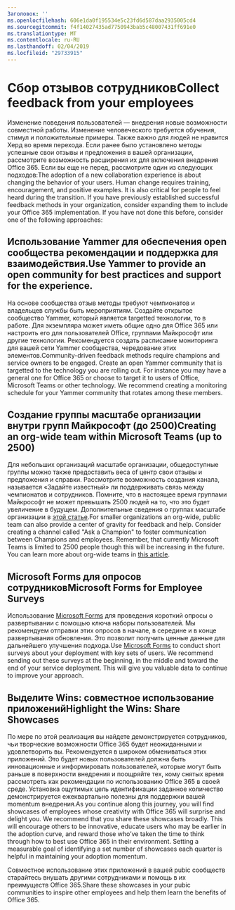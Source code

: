 ```yaml
---
Заголовок: ''
ms.openlocfilehash: 606e1da0f195534e5c23fd6d587daa2935005cd4
ms.sourcegitcommit: f4f14027435ad7750943bab5c48007431ff691e0
ms.translationtype: MT
ms.contentlocale: ru-RU
ms.lasthandoff: 02/04/2019
ms.locfileid: "29733915"
---
```

# <a name="collect-feedback-from-your-employees"></a><span data-ttu-id="68d7d-102">Сбор отзывов сотрудников</span><span class="sxs-lookup"><span data-stu-id="68d7d-102">Collect feedback from your employees</span></span>

<span data-ttu-id="68d7d-p101">Изменение поведения пользователей — внедрения новые возможности совместной работы. Изменение человеческого требуется обучения, стимул и положительные примеры. Также важно для людей не нравится Херд во время перехода. Если ранее было установлено методы успешные свои отзывы и предложения в вашей организации, рассмотрите возможность расширения их для включения внедрения Office 365. Если вы еще не перед, рассмотрите один из следующих подходов:</span><span class="sxs-lookup"><span data-stu-id="68d7d-p101">The adoption of a new collaboration experience is about changing the behavior of your users. Human change requires training, encouragement, and positive examples. It is also critical for people to feel heard during the transition. If you have previously established successful feedback methods in your organization, consider expanding them to include your Office 365 implementation. If you have not done this before, consider one of the following approaches:</span></span>

## <a name="use-yammer-to-provide-an-open-community-for-best-practices-and-support-for-the-experience"></a><span data-ttu-id="68d7d-108">Использование Yammer для обеспечения open сообщества рекомендации и поддержка для взаимодействия.</span><span class="sxs-lookup"><span data-stu-id="68d7d-108">Use Yammer to provide an open community for best practices and support for the experience.</span></span>
<span data-ttu-id="68d7d-p102">На основе сообщества отзыв методы требуют чемпионатов и владельцев службы быть мероприятиям. Создайте открытое сообщество Yammer, который является targetted технологии, то в работе.  Для экземпляра может иметь общие одно для Office 365 или настроить его для пользователей Office, группами Майкрософт или другие технологии.  Рекомендуется создать расписание мониторинга для вашей сети Yammer сообщества, чередование этих элементов.</span><span class="sxs-lookup"><span data-stu-id="68d7d-p102">Community-driven feedback methods require champions and service owners to be engaged. Create an open Yammer community that is targetted to the technology you are rolling out.  For instance you may have a general one for Office 365 or choose to target it to users of Office, Microsoft Teams or other technology.  We recommend creating a monitoring schedule for your Yammer community that rotates among these members.</span></span> 

## <a name="creating-an-org-wide-team-within-microsoft-teams-up-to-2500"></a><span data-ttu-id="68d7d-112">Создание группы масштабе организации внутри групп Майкрософт (до 2500)</span><span class="sxs-lookup"><span data-stu-id="68d7d-112">Creating an org-wide team within Microsoft Teams (up to 2500)</span></span>
<span data-ttu-id="68d7d-p103">Для небольших организаций масштабе организации, общедоступные группы можно также предоставить веса of центр свои отзывы и предложения и справки.  Рассмотрите возможность создания канала, называется «Задайте известный» ли поддерживать связь между чемпионатов и сотрудников.  Помните, что в настоящее время группами Майкрософт не может превышать 2500 людей на то, что это будет увеличение в будущем. Дополнительные сведения о группах масштабе организации в [этой статье](https://docs.microsoft.com/en-us/microsoftteams/create-an-org-wide-team).</span><span class="sxs-lookup"><span data-stu-id="68d7d-p103">For smaller organizations an org-wide, public team can also provide a center of gravity for feedback and help.  Consider creating a channel called "Ask a Champion" to foster communication between Champions and employees.  Remember, that currently Microsoft Teams is limited to 2500 people though this will be increasing in the future. You can learn more about org-wide teams in [this article](https://docs.microsoft.com/en-us/microsoftteams/create-an-org-wide-team).</span></span> 

## <a name="microsoft-forms-for-employee-surveys"></a><span data-ttu-id="68d7d-117">Microsoft Forms для опросов сотрудников</span><span class="sxs-lookup"><span data-stu-id="68d7d-117">Microsoft Forms for Employee Surveys</span></span>

<span data-ttu-id="68d7d-p104">Использование [Microsoft Forms](https://support.office.com/en-us/forms) для проведения короткий опросы о развертывании с помощью ключа наборы пользователей.  Мы рекомендуем отправки этих опросов в начале, в середине и в конце развертывания обновления.  Это позволит получить ценные данные для дальнейшего улучшения подхода.</span><span class="sxs-lookup"><span data-stu-id="68d7d-p104">Use [Microsoft Forms](https://support.office.com/en-us/forms) to conduct short surveys about your deployment with key sets of users.  We recommend sending out these surveys at the beginning, in the middle and toward the end of your service deployment.  This will give you valuable data to continue to improve your approach.</span></span>  

## <a name="highlight-the-wins-share-showcases"></a><span data-ttu-id="68d7d-121">Выделите Wins: совместное использование приложений</span><span class="sxs-lookup"><span data-stu-id="68d7d-121">Highlight the Wins: Share Showcases</span></span>
<span data-ttu-id="68d7d-p105">По мере по этой реализация вы найдете демонстрируется сотрудников, чьи творческие возможности Office 365 будет неожиданными и удовлетворить вы. Рекомендуется в широком обмениваться этих приложений. Это будет новых пользователей должна быть инновационные и информировать пользователей, которые могут быть раньше в поверхности внедрения и поощряйте тех, кому снятых время рассмотреть как рекомендации по использованию Office 365 в своей среде. Установка ощутимых цель идентификации заданное количество демонстрируется ежеквартально полезны для поддержки вашей momentum внедрения.</span><span class="sxs-lookup"><span data-stu-id="68d7d-p105">As you continue along this journey, you will find showcases of employees whose creativity with Office 365 will surprise and delight you. We recommend that you share these showcases broadly. This will encourage others to be innovative, educate users who may be earlier in the adoption curve, and reward those who’ve taken the time to think through how to best use Office 365 in their environment. Setting a measurable goal of identifying a set number of showcases each quarter is helpful in maintaining your adoption momentum.</span></span>

<span data-ttu-id="68d7d-126">Совместное использование этих приложений в вашей pubic сообществ старайтесь внушать другими сотрудниками и помощь в их преимуществ Office 365.</span><span class="sxs-lookup"><span data-stu-id="68d7d-126">Share these showcases in your pubic communities to inspire other employees and help them learn the benefits of Office 365.</span></span>  